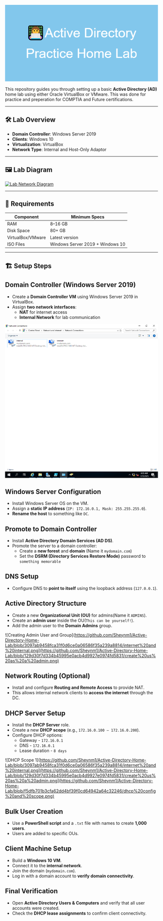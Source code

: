![](https://github.com/Sheynm1/Active-Directory-Home-Lab/blob/a7f072c8b19f605b54c164136ba09131f2eb9a63/Active_Directory_Practice_Home_Lab.png)

This repository guides you through setting up a basic **Active Directory (AD)** home lab using either Oracle VirtualBox or VMware. This was done for practice and preperation for COMPTIA and Future certifications.

---

## 🛠️ Lab Overview

- **Domain Controller**: Windows Server 2019 
- **Clients**: Windows 10 
- **Virtualization**: VirtualBox 
- **Network Type**: Internal and Host-Only Adaptor

---

## 🖼️ Lab Diagram

[![Lab Network Diagram](Desktop/Networkdiagram.png)](https://github.com/Sheynm1/Active-Directory-Home-Lab/blob/2f3befd4541eef1b13a0b34bce11f2668c87d272/Network%20diagram.png)

---

## 💾 Requirements

| Component         | Minimum Specs                |
|------------------|------------------------------|
| RAM              | 8–16 GB                      |
| Disk Space       | 80+ GB                       |
| VirtualBox/VMware| Latest version               |
| ISO Files        | Windows Server 2019 + Windows 10  |

---

## 🏗️ Setup Steps

## Domain Controller (Windows Server 2019)

- Create a **Domain Controller VM** using Windows Server 2019 in VirtualBox.
- Assign **two network interfaces**:
  - **NAT** for internet access
  - **Internal Network** for lab communication

 ![Domain Controller Setup](https://github.com/Sheynm1/Active-Directory-Home-Lab/blob/3097ab9458fca31f0d6ce0a06586f35a239a8814/internet%20and%20internal.png)

## Windows Server Configuration

- Install Windows Server OS on the VM.
- Assign a **static IP address** (`IP: 172.16.0.1, Mask: 255.255.255.0`).
- **Rename the host** to something like `DC`.

## Promote to Domain Controller

- Install **Active Directory Domain Services (AD DS)**.
- Promote the server to a domain controller:
  - Create a **new forest** and **domain** (Name it `mydomain.com`)
  - Set the **DSRM (Directory Services Restore Mode)** password to `something memorable`

## DNS Setup

- Configure DNS to **point to itself** using the loopback address (`127.0.0.1`).

## Active Directory Structure

- Create a new **Organizational Unit (OU)** for admins(Name it `ADMINS`).
- Create an **admin user** inside the OU(`This can be yourself!`).
- Add the admin user to the **Domain Admins** group.

 ![Creating Admin User and Group](https://github.com/Sheynm1/Active-Directory-Home-Lab/blob/3097ab9458fca31f0d6ce0a06586f35a239a8814/internet%20and%20internal.png](https://github.com/Sheynm1/Active-Directory-Home-Lab/blob/129d30f7d334b45995e0acb4d9927e0974fd5831/create%20us%20as%20a%20admin.png)

## Network Routing (Optional)

- Install and configure **Routing and Remote Access** to provide NAT.
- This allows internal network clients to **access the internet** through the DC.

## DHCP Server Setup

- Install the **DHCP Server** role.
- Create a new **DHCP scope** (e.g., `172.16.0.100 – 172.16.0.200`).
- Configure DHCP options:
  - Gateway - `172.16.0.1`
  - DNS - `172.16.0.1`
  - Lease duration - `8 days`
 
 ![DHCP Scope 1](https://github.com/Sheynm1/Active-Directory-Home-Lab/blob/3097ab9458fca31f0d6ce0a06586f35a239a8814/internet%20and%20internal.png](https://github.com/Sheynm1/Active-Directory-Home-Lab/blob/129d30f7d334b45995e0acb4d9927e0974fd5831/create%20us%20as%20a%20admin.png](https://github.com/Sheynm1/Active-Directory-Home-Lab/blob/f5dfb701b3cfa62dd4bf39f0cd64942a64c32246/dhcp%20config%20and%20scope.png)

## Bulk User Creation

- Use a **PowerShell script** and a `.txt` file with names to create **1,000 users**.
- Users are added to specific OUs.

## Client Machine Setup

- Build a **Windows 10 VM**.
- Connect it to the **internal network**.
- Join the domain (`mydomain.com`).
- Log in with a domain account to **verify domain connectivity**.

## Final Verification

- Open **Active Directory Users & Computers** and verify that all user accounts were created.
- Check the **DHCP lease assignments** to confirm client connectivity.
